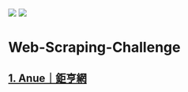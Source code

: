 ![](https://img.shields.io/github/last-commit/hsiangjenli/Web-Scraping-Challenge)
![](https://img.shields.io/badge/Challenge-Web--Scraping-red)
---
# Web-Scraping-Challenge

## [1. Anue｜鉅亨網](./1.%20Anue｜鉅亨網)
 
